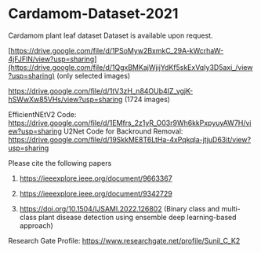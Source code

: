 # Cardamom-Dataset-2021
Cardamom plant leaf dataset
Dataset is available upon request. 

[https://drive.google.com/file/d/1PSoMyw2BxmkC_29A-kWcrhaW-4jFJFlN/view?usp=sharing](https://drive.google.com/file/d/1QgxBMKajWjijYdKf5skExVqIy3D5axi_/view?usp=sharing) (only selected images)


https://drive.google.com/file/d/1tV3zH_n84OUb4IZ_vgjK-hSWwXw85VHs/view?usp=sharing (1724 images)

EfficientNEtV2 Code: https://drive.google.com/file/d/1EMfrs_2z1yR_O03r9Wh6kkPxpyuyAW7H/view?usp=sharing
U2Net Code for Backround Removal: https://drive.google.com/file/d/19SkkME8T6LtHa-4xPqkqla-jtjuD63it/view?usp=sharing

Please cite the following papers
1. https://ieeexplore.ieee.org/document/9663367

2. https://ieeexplore.ieee.org/document/9342729

3. https://doi.org/10.1504/IJSAMI.2022.126802 (Binary class and multi-class plant disease detection using ensemble deep learning-based approach)

Research Gate Profile: https://www.researchgate.net/profile/Sunil_C_K2
